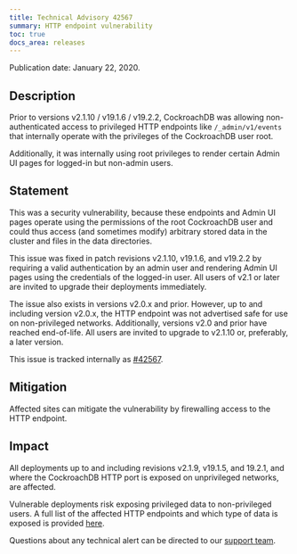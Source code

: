 ```yaml
---
title: Technical Advisory 42567
summary: HTTP endpoint vulnerability
toc: true
docs_area: releases 
---
```


Publication date: January 22, 2020.

## Description

Prior to versions v2.1.10 / v19.1.6 / v19.2.2, CockroachDB was allowing
non-authenticated access to privileged HTTP endpoints like
`/_admin/v1/events` that internally operate with the privileges of the
CockroachDB user root.

Additionally, it was internally using root privileges to render
certain Admin UI pages for logged-in but non-admin users.

## Statement

This was a security vulnerability, because these endpoints and Admin
UI pages operate using the permissions of the root CockroachDB user
and could thus access (and sometimes modify) arbitrary stored data in
the cluster and files in the data directories.

This issue was fixed in patch revisions v2.1.10, v19.1.6, and v19.2.2 by
requiring a valid authentication by an admin user and rendering Admin
UI pages using the credentials of the logged-in user. All users of v2.1
or later are invited to upgrade their deployments immediately.

The issue also exists in versions v2.0.x and prior. However, up to and
including version v2.0.x, the HTTP endpoint was not advertised safe for
use on non-privileged networks. Additionally, versions v2.0 and prior
have reached end-of-life. All users are invited to upgrade to v2.1.10
or, preferably, a later version.

This issue is tracked internally as
[#42567](https://github.com/cockroachdb/cockroach/issues/42567).

## Mitigation

Affected sites can mitigate the vulnerability by firewalling access to
the HTTP endpoint.

## Impact

All deployments up to and including revisions v2.1.9, v19.1.5, and
19.2.1, and where the CockroachDB HTTP port is exposed on unprivileged
networks, are affected.

Vulnerable deployments risk exposing privileged data to non-privileged
users. A full list of the affected HTTP endpoints and which type of
data is exposed is provided
[here](../releases/v19.2.2.html#security-updates).

Questions about any technical alert can be directed to our [support
team](https://support.cockroachlabs.com/).
